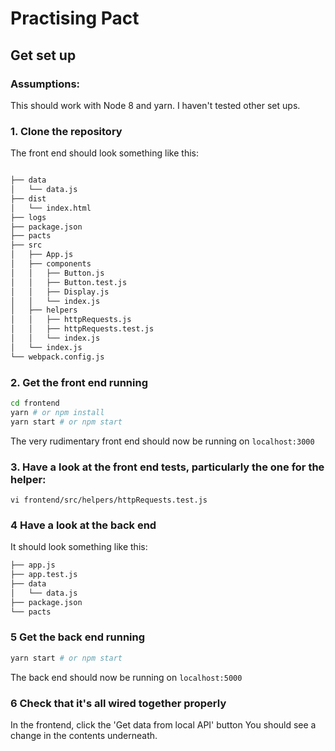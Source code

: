 # Practising Pact

## Get set up

### Assumptions:

This should work with Node 8 and yarn. I haven't tested other set ups.

### 1. Clone the repository

The front end should look something like this: 

```bash

├── data
│   └── data.js
├── dist
│   └── index.html
├── logs
├── package.json
├── pacts
├── src
│   ├── App.js
│   ├── components
│   │   ├── Button.js
│   │   ├── Button.test.js
│   │   ├── Display.js
│   │   └── index.js
│   ├── helpers
│   │   ├── httpRequests.js
│   │   ├── httpRequests.test.js
│   │   └── index.js
│   └── index.js
└── webpack.config.js
```

### 2. Get the front end running

```bash
cd frontend
yarn # or npm install
yarn start # or npm start
```

The very rudimentary front end should now be running on `localhost:3000`

### 3. Have a look at the front end tests, particularly the one for the helper:

`vi frontend/src/helpers/httpRequests.test.js`

### 4 Have a look at the back end
It should look something like this: 

```bash
├── app.js
├── app.test.js
├── data
│   └── data.js
├── package.json
└── pacts
```

### 5 Get the back end running

```bash
yarn start # or npm start
```

The back end should now be running on `localhost:5000`

### 6 Check that it's all wired together properly

In the frontend, click the 'Get data from local API' button
You should see a change in the contents underneath.



